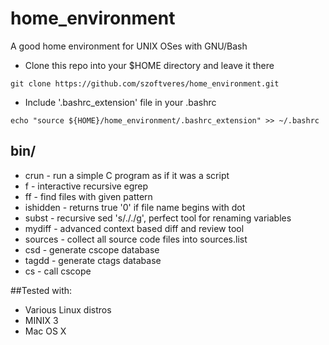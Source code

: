 # home_environment
A good home environment for UNIX OSes with GNU/Bash

* Clone this repo into your $HOME directory and leave it there
```
git clone https://github.com/szoftveres/home_environment.git
```

* Include '.bashrc_extension' file in your .bashrc
```
echo "source ${HOME}/home_environment/.bashrc_extension" >> ~/.bashrc
```

## bin/
 * crun - run a simple C program as if it was a script
 * f - interactive recursive egrep
 * ff - find files with given pattern
 * ishidden - returns true '0' if file name begins with dot
 * subst - recursive sed 's/././g', perfect tool for renaming variables
 * mydiff - advanced context based diff and review tool
 * sources - collect all source code files into sources.list
 * csd - generate cscope database
 * tagdd - generate ctags database
 * cs - call cscope

##Tested with:
 * Various Linux distros
 * MINIX 3
 * Mac OS X

